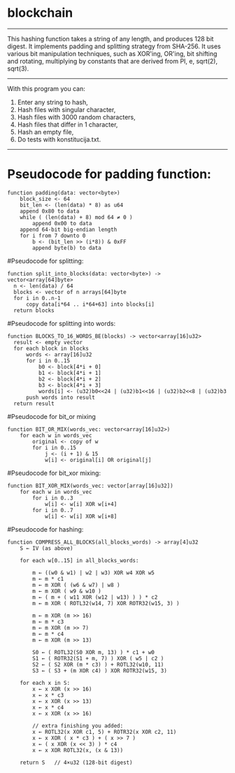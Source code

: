 # blockchain

---

This hashing function takes a string of any length, and produces 128 bit digest. It implements padding and splitting strategy from SHA-256. It uses various bit manipulation techniques, such as XOR'ing, OR'ing, bit shifting and rotating, multiplying by constants that are derived from PI, e, sqrt(2), sqrt(3).

---

With this program you can:
  1. Enter any string to hash,
  2. Hash files with singular character,
  3. Hash files with 3000 random characters,
  4. Hash files that differ in 1 character,
  5. Hash an empty file,
  6. Do tests with konstitucija.txt.

---

# Pseudocode for padding function:
```
function padding(data: vector<byte>)
    block_size <- 64
    bit_len <- (len(data) * 8) as u64
    append 0x80 to data
    while ( (len(data) + 8) mod 64 ≠ 0 )
        append 0x00 to data
    append 64-bit big-endian length
    for i from 7 downto 0
        b <- (bit_len >> (i*8)) & 0xFF
        append byte(b) to data
```

  #Pseudocode for splitting:

  ```
  function split_into_blocks(data: vector<byte>) -> vector<array[64]byte>
    n <- len(data) / 64
    blocks <- vector of n arrays[64]byte
    for i in 0..n-1
        copy data[i*64 .. i*64+63] into blocks[i]
    return blocks
```

  #Pseudocode for splitting into words:

  ```
function BLOCKS_TO_16_WORDS_BE(blocks) -> vector<array[16]u32>
    result <- empty vector
    for each block in blocks
        words <- array[16]u32
        for i in 0..15
            b0 <- block[4*i + 0]
            b1 <- block[4*i + 1]
            b2 <- block[4*i + 2]
            b3 <- block[4*i + 3]
            words[i] <- (u32)b0<<24 | (u32)b1<<16 | (u32)b2<<8 | (u32)b3
        push words into result
    return result
```

#Pseudocode for bit_or mixing

```
function BIT_OR_MIX(words_vec: vector<array[16]u32>)
    for each w in words_vec
        original <- copy of w
        for i in 0..15
            j <- (i + 1) & 15
            w[i] <- original[i] OR original[j]
```

#Pseudocode for bit_xor mixing:

```
function BIT_XOR_MIX(words_vec: vector[array[16]u32])
    for each w in words_vec
        for i in 0..3
            w[i] <- w[i] XOR w[i+4]
        for i in 0..7
            w[i] <- w[i] XOR w[i+8]
```

#Pseudocode for hashing:

```
function COMPRESS_ALL_BLOCKS(all_blocks_words) -> array[4]u32
    S ← IV (as above)

    for each w[0..15] in all_blocks_words:

        m ← ((w0 & w1) | w2 | w3) XOR w4 XOR w5
        m ← m * c1
        m ← m XOR ( (w6 & w7) | w8 )
        m ← m XOR ( w9 & w10 )
        m ← ( m + ( w11 XOR (w12 | w13) ) ) * c2
        m ← m XOR ( ROTL32(w14, 7) XOR ROTR32(w15, 3) )

        m ← m XOR (m >> 16)
        m ← m * c3
        m ← m XOR (m >> 7)
        m ← m * c4
        m ← m XOR (m >> 13)

        S0 ← ( ROTL32(S0 XOR m, 13) ) * c1 + w0
        S1 ← ( ROTR32(S1 + m, 7) ) XOR ( w5 | c2 )
        S2 ← ( S2 XOR (m * c3) ) + ROTL32(w10, 11)
        S3 ← ( S3 + (m XOR c4) ) XOR ROTR32(w15, 3)

    for each x in S:
        x ← x XOR (x >> 16)
        x ← x * c3
        x ← x XOR (x >> 13)
        x ← x * c4
        x ← x XOR (x >> 16)

        // extra finishing you added:
        x ← ROTL32(x XOR c1, 5) + ROTR32(x XOR c2, 11)
        x ← x XOR ( x * c3 ) + ( x >> 7 )
        x ← ( x XOR (x << 3) ) * c4
        x ← x XOR ROTL32(x, (x & 13))

    return S   // 4×u32 (128-bit digest)
```
















    

